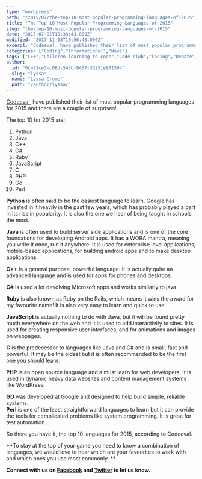 ```yaml
---
type: "wordpress"
path: "/2015/07/the-top-10-most-popular-programming-languages-of-2015"
title: "The Top 10 Most Popular Programming Languages of 2015"
slug: "the-top-10-most-popular-programming-languages-of-2015"
date: "2015-07-02T10:38:43.000Z"
modified: "2017-11-03T10:56:43.000Z"
excerpt: "Codeeval  have published their list of most popular programming languages for 2015 and there are a couple of surprises! The top 10 for 2015 are: Python Java C++ C# Ruby JavaScript C PHP Go Perl     Python is often said to be the easiest language to learn. Google has invested in it heavily in the …"
categories: ["Coding","Informational","News"]
tags: ["C++","Children learning to code","Code club","Coding","Debate","Developers","Go","Infomational","Java","JavaScript","Perl","PHP","Python","Ruby","Ruby on the Rails","Software","Top Tips"]
author:
  id: "0c471ce3-c08d-545b-9457-33251e971504"
  slug: "lyssa"
  name: "Lyssa Crump"
  path: "/author/lyssa/"
---
```

[Codeeval ](http://blog.codeeval.com/) have published their list of most popular programming languages for 2015 and there are a couple of surprises!

The top 10 for 2015 are:

1.  Python
2.  Java
3.  C++
4.  C#
5.  Ruby
6.  JavaScript
7.  C
8.  PHP
9.  Go
10.  Perl

**Python** is often said to be the easiest language to learn. Google has invested in it heavily in the past few years, which has probably played a part in its rise in popularity. It is also the one we hear of being taught in schools the most.

**Java** is often used to build server side applications and is one of the core foundations for developing Android apps. It has a WORA mantra, meaning you write it once, run it anywhere. It is used for enterprise level applications, mobile-based applications, for building android apps and to make desktop applications.

**C++** is a general purpose, powerful language. It is actually quite an advanced language and is used for apps for phones and desktops.

**C#** is used a lot devolving Microsoft apps and works similarly to java.

**Ruby** is also known as Ruby on the Rails, which means it wins the award for my favourite name! It is also very easy to learn and quick to use.

**JavaScript** is actually nothing to do with Java, but it will be found pretty much everywhere on the web and it is used to add interactivity to sites. It is used for creating responsive user interfaces, and for animations and images on webpages.

**C** is the predecessor to languages like Java and C# and is small, fast and powerful. It may be the oldest but it is often recommended to be the first one you should learn.

**PHP** is an open source language and a must learn for web developers. It is used in dynamic heavy data websites and content management systems like WordPress.

**GO** was developed at Google and designed to help build simple, reliable systems.  
**Perl** is one of the least straightforward languages to learn but it can provide the tools for complicated problems like system programming. It is great for test automation.

So there you have it, the top 10 languages for 2015, according to Codeeval.

**To stay at the top of your game you need to know a combination of languages, we would love to hear which are your favourites to work with and which ones you use most commonly. **

**Connect with us on [Facebook](https://www.facebook.com/headforwards) and [Twitter](https://twitter.com/headforwards) to let us know.**
